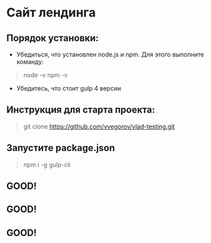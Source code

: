 # Сайт лендинга
## Порядок установки:
* Убедиться, что установлен node.js и npm.
Для этого выполните команду:
> node -v
> npm -v

* Убедитесь, что стоит gulp 4 версии
## Инструкция для старта проекта:
> git clone https://github.com/vvegorov/vlad-testing.git

## Запустите package.json
> npm i -g gulp-cli
## GOOD!
## GOOD!
## GOOD!
